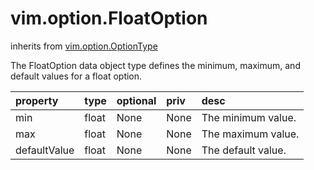 vim.option.FloatOption
======================
inherits from [vim.option.OptionType](docs/vim.option.OptionType.md)


The FloatOption data object type defines the minimum, maximum,   and default values for a float option.

| property | type | optional | priv | desc |
|:---------|:-----|:---------|:-----|:-----|
| min | float | None | None | The minimum value. |
| max | float | None | None | The maximum value. |
| defaultValue | float | None | None | The default value. |


